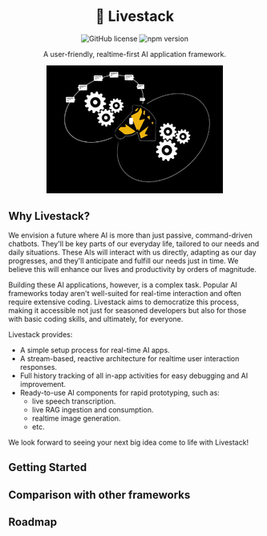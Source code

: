 
<h1 align="center">🦓&nbsp;Livestack
</h1>

<p align="center">
<img src="https://img.shields.io/badge/license-MIT-blue.svg" alt="GitHub license" />
<img src="https://img.shields.io/npm/v/@livestack/core.svg?style=flat" alt="npm version" />
</p>

<p align="center">A user-friendly, realtime-first AI application framework.</p>

<p align="center">
<img src="assets/intro.gif"
     width="70%" height="auto" />
</p>

## Why Livestack?


We envision a future where AI is more than just passive, command-driven chatbots. They'll be key parts of our everyday life, tailored to our needs and daily situations. These AIs will interact with us directly, adapting as our day progresses, and they'll anticipate and fulfill our needs just in time. We believe this will enhance our lives and productivity by orders of magnitude.

Building these AI applications, however, is a complex task. Popular AI frameworks today aren't well-suited for real-time interaction and often require extensive coding. Livestack aims to democratize this process, making it accessible not just for seasoned developers but also for those with basic coding skills, and ultimately, for everyone.

Livestack provides:

- A simple setup process for real-time AI apps.
- A stream-based, reactive architecture for realtime user interaction responses.
- Full history tracking of all in-app activities for easy debugging and AI improvement.
- Ready-to-use AI components for rapid prototyping, such as:
  -  live speech transcription.
  -  live RAG ingestion and consumption.
  -  realtime image generation.
  -  etc.

We look forward to seeing your next big idea come to life with Livestack!

## Getting Started


## Comparison with other frameworks

## Roadmap

